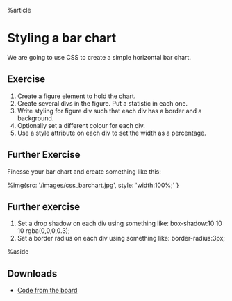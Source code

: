 %article



# Styling a bar chart

We are going to use CSS to create a simple horizontal bar chart.

## Exercise

1. Create a figure element to hold the chart.
2. Create several divs in the figure. Put a statistic in each one.
3. Write styling for figure div such that each div has a border and a background.
4. Optionally set a different colour for each div.
5. Use a style attribute on each div to set the width as a percentage.

## Further Exercise

Finesse your bar chart and create something like this:

%img{src: '/images/css_barchart.jpg', style: 'width:100%;' }



## Further exercise

1. Set a drop shadow on each div using something like: box-shadow:10 10 10 rgba(0,0,0,0.3);
2. Set a border radius on each div using something like: border-radius:3px;

%aside

## Downloads

* [Code from the board](https://www.dropbox.com/sh/8uzgki357nsuakw/AACFscneGxVuup8D9OF9rBy3a?dl=1)
